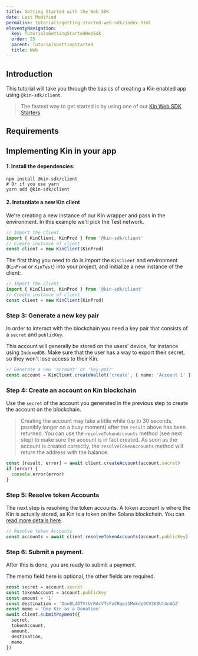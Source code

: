 ```yaml
---
title: Getting Started with the Web SDK
date: Last Modified
permalink: tutorials/getting-started-web-sdk/index.html
eleventyNavigation:
  key: TutorialsGettingStartedWebSdk
  order: 25
  parent: TutorialsGettingStarted
  title: Web
---
```


## Introduction

This tutorial will take you through the basics of creating a Kin enabled app using `@kin-sdk/client`.

> The fastest way to get started is by using one of our [Kin Web SDK Starters](/starters/kin-web-starter)

## Requirements

## Implementing Kin in your app

#### 1. Install the dependencies:

```shell
npm install @kin-sdk/client
# Or if you use yarn
yarn add @kin-sdk/client
```

#### 2. Instantiate a new Kin client

We're creating a new instance of our Kin wrapper and pass in the environment. In this example we'll pick the Test network.

```typescript
// Import the client
import { KinClient, KinProd } from '@kin-sdk/client'
// Create instance of client
const client = new KinClient(KinProd)
```


The first thing you need to do is import the `KinClient` and environment (`KinProd` or `KinTest`) into your project, and initialize a new instance of the client:

```typescript
// Import the client
import { KinClient, KinProd } from '@kin-sdk/client'
// Create instance of client
const client = new KinClient(KinProd)
```

### Step 3: Generate a new key pair

In order to interact with the blockchain you need a key pair that consists of a `secret` and `publicKey`.

This account will generally be stored on the users' device, for instance using `IndexedDB`. Make sure that the user has a way to export their secret, so they won't lose access to their Kin.

```typescript
// Generate a new 'account' or 'key-pair'
const account = KinClient.createWallet('create', { name: 'Account 1' })
```

### Step 4: Create an account on Kin blockchain

Use the `secret` of the account you generated in the previous step to create the account on the blockchain.

> Creating the account may take a little while (up to 30 seconds, possibly longer on a busy moment) after the `result` above has been returned. You can use the `resolveTokenAccounts` method (see next step) to make sure the account is in fact created. As soon as the account is created correctly, the `resolveTokenAccounts` method will return the address with the balance.

```typescript
const [result, error] = await client.createAccount(account.secret)
if (error) {
  console.error(error)
}
```

### Step 5: Resolve token Accounts

The next step is resolving the token accounts. A token account is where the Kin is actually stored, as Kin is a token on the Solana blockchain. You can [read more details here](https://docs.kin.org/solana#token-accounts).

```typescript
// Resolve token Accounts
const accounts = await client.resolveTokenAccounts(account.publicKey)
```

### Step 6: Submit a payment.

After this is done, you are ready to submit a payment.

The memo field here is optional, the other fields are required.

```typescript
const secret = account.secret
const tokenAccount = account.publicKey
const amount = '1'
const destination = 'Don8L4DTVrUrRAcVTsFoCRqei5Mokde3CV3K9Ut4nAGZ'
const memo = 'One Kin as a Donation'
await client.submitPayment({
  secret,
  tokenAccount,
  amount,
  destination,
  memo,
})
```

